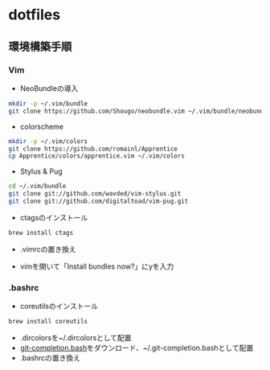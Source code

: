 # dotfiles

## 環境構築手順

### Vim

- NeoBundleの導入
```sh
mkdir -p ~/.vim/bundle
git clone https://github.com/Shougo/neobundle.vim ~/.vim/bundle/neobundle.vim
```

- colorscheme
```sh
mkdir -p ~/.vim/colors
git clone https://github.com/romainl/Apprentice
cp Apprentice/colors/apprentice.vim ~/.vim/colors
```

- Stylus & Pug
```sh
cd ~/.vim/bundle
git clone git://github.com/wavded/vim-stylus.git
git clone git://github.com/digitaltoad/vim-pug.git
```

- ctagsのインストール
```sh
brew install ctags
```

- .vimrcの置き換え

- vimを開いて「Install bundles now?」にyを入力

### .bashrc

- coreutilsのインストール
```sh
brew install coreutils
```
- .dircolorsを~/.dircolorsとして配置
- [git-completion.bash](https://github.com/git/git/blob/master/contrib/completion/git-completion.bash)をダウンロード、~/.git-completion.bashとして配置
- .bashrcの置き換え
